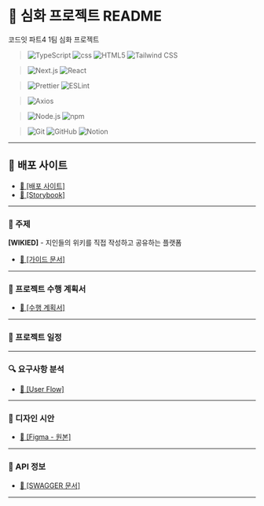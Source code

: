 # 📜 심화 프로젝트 README

코드잇 파트4 1팀 심화 프로젝트

> ![TypeScript](https://img.shields.io/badge/-TypeScript-3178C6?logo=typescript&logoColor=white&labelColor=20232a)
> ![css](https://img.shields.io/badge/-css-663399?logo=css&logoColor=white&labelColor=20232a)
> ![HTML5](https://img.shields.io/badge/-HTML5-E34F26?logo=html5&logoColor=white&labelColor=20232a)
> ![Tailwind CSS](https://img.shields.io/badge/-Tailwind_CSS-06B6D4?logo=tailwindcss&logoColor=white&labelColor=20232a)

> ![Next.js](https://img.shields.io/badge/-Next.js-000000?logo=next.js&logoColor=white&labelColor=20232a)
> ![React](https://img.shields.io/badge/-React-61DAFB?logo=react&logoColor=white&labelColor=20232a)

> ![Prettier](https://img.shields.io/badge/-Prettier-F7B93E?logo=prettier&logoColor=white&labelColor=20232a)
> ![ESLint](https://img.shields.io/badge/-ESLint-4B32C3?logo=eslint&logoColor=white&labelColor=20232a)

> ![Axios](https://img.shields.io/badge/-Axios-5A29E4?logo=axios&logoColor=white&labelColor=20232a)

> ![Node.js](https://img.shields.io/badge/-Node.js-5FA04E?logo=node.js&logoColor=white&labelColor=20232a)
> ![npm](https://img.shields.io/badge/-npm-CB3837?logo=npm&logoColor=white&labelColor=20232a)

> ![Git](https://img.shields.io/badge/-Git-F05032?logo=git&logoColor=white&labelColor=20232a)
> ![GitHub](https://img.shields.io/badge/-GitHub-181717?logo=github&logoColor=white&labelColor=20232a)
> ![Notion](https://img.shields.io/badge/-Notion-000000?logo=notion&logoColor=white&labelColor=20232a)

---

## 🚀 배포 사이트

- [🧷 [배포 사이트]](https://new-project-final.link/)
- [🔗 [Storybook]](https://storybook.new-project-final.link/)
---

### 💌 주제

**[WIKIED]** - 지인들의 위키를 직접 작성하고 공유하는 플랫폼

- [🧷 [가이드 문서]](https://codeit.notion.site/_-Mogazoa-631abba6780048859d73d74eabf0070f)

---

### 📝 프로젝트 수행 계획서

- [🧷 [수행 계획서]](https://www.notion.so/4-1-23153353e9c18097abeeebffdbe9bb86?source=copy_link)

---

### 📅 프로젝트 일정

---

### 🔍 요구사항 분석

- [🧷 [User Flow]](https://www.figma.com/board/UtX2n9LKDB12vmHnB0WRfl/Mogazoa-userFlow?node-id=0-1&p=f&t=iebj0N5Mn6z4PM6e-0)

---

### 🎨 디자인 시안

- [🧷 [Figma - 원본]](https://www.figma.com/design/mo37KmYpd3ZsJ6Ojay2u83/-CCC-Mogazoa?node-id=0-1&p=f&t=5YhaoW7Y9WMKQtCz-0)

---

### 🔌 API 정보

- [🧷 [SWAGGER 문서]](https://mogazoa-api.vercel.app/docs/#/)

---
